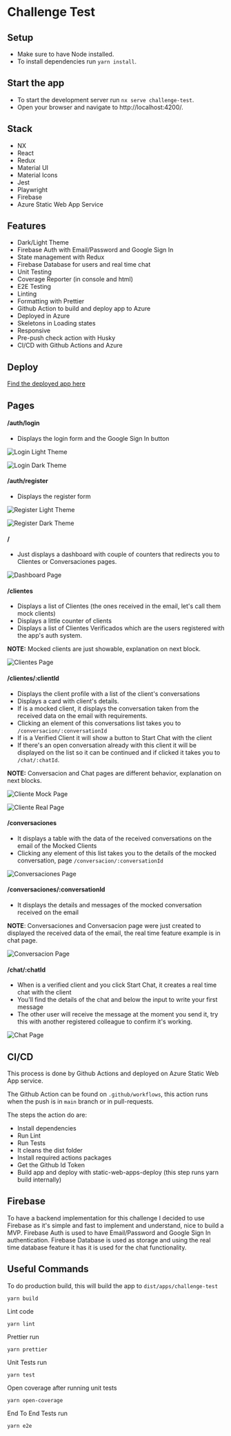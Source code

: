 # Challenge Test

## Setup

- Make sure to have Node installed.
- To install dependencies run `yarn install`.

## Start the app

- To start the development server run `nx serve challenge-test`.
- Open your browser and navigate to http://localhost:4200/.

## Stack

- NX
- React
- Redux
- Material UI
- Material Icons
- Jest
- Playwright
- Firebase
- Azure Static Web App Service

## Features

- Dark/Light Theme
- Firebase Auth with Email/Password and Google Sign In
- State management with Redux
- Firebase Database for users and real time chat
- Unit Testing
- Coverage Reporter (in console and html)
- E2E Testing
- Linting
- Formatting with Prettier
- Github Action to build and deploy app to Azure
- Deployed in Azure
- Skeletons in Loading states
- Responsive
- Pre-push check action with Husky
- CI/CD with Github Actions and Azure

## Deploy

[Find the deployed app here](https://challenge.luispablolopez.com/)

## Pages

#### /auth/login

- Displays the login form and the Google Sign In button

![Login Light Theme](/screenshots/login-light.png?raw=true "Login Light Theme")

![Login Dark Theme](/screenshots/login-dark.png?raw=true "Login Dark theme")

#### /auth/register

- Displays the register form

![Register Light Theme](/screenshots/register-light.png?raw=true "Register Light Theme")

![Register Dark Theme](/screenshots/register-dark.png?raw=true "Register Dark theme")

#### /

- Just displays a dashboard with couple of counters that redirects you to Clientes or Conversaciones pages.

![Dashboard Page](/screenshots/dashboard.png?raw=true "Dashboard Page")

#### /clientes

- Displays a list of Clientes (the ones received in the email, let's call them mock clients)
- Displays a little counter of clients
- Displays a list of Clientes Verificados which are the users registered with the app's auth system.

**NOTE:** Mocked clients are just showable, explanation on next block.

![Clientes Page](/screenshots/clientes.png?raw=true "Clientes Page")

#### /clientes/:clientId

- Displays the client profile with a list of the client's conversations
- Displays a card with client's details.
- If is a mocked client, it displays the conversation taken from the received data on the email with requirements.
- Clicking an element of this conversations list takes you to `/conversacion/:conversationId`
- If is a Verified Client it will show a button to Start Chat with the client
- If there's an open conversation already with this client it will be displayed on the list so it can be continued and if clicked it takes you to `/chat/:chatId`.

**NOTE:** Conversacion and Chat pages are different behavior, explanation on next blocks.

![Cliente Mock Page](/screenshots/cliente-mock.png?raw=true "Cliente Mock Page")

![Cliente Real Page](/screenshots/cliente-real.png?raw=true "Cliente Real Page")

#### /conversaciones

- It displays a table with the data of the received conversations on the email of the Mocked Clients
- Clicking any element of this list takes you to the details of the mocked conversation, page `/conversacion/:conversationId`

![Conversaciones Page](/screenshots/conversaciones.png?raw=true "Conversaciones Page")

#### /conversaciones/:conversationId

- It displays the details and messages of the mocked conversation received on the email

**NOTE**: Conversaciones and Conversacion page were just created to displayed the received data of the email, the real time feature example is in chat page.

![Conversacion Page](/screenshots/conversacion.png?raw=true "Conversacion Page")

#### /chat/:chatId

- When is a verified client and you click Start Chat, it creates a real time chat with the client
- You'll find the details of the chat and below the input to write your first message
- The other user will receive the message at the moment you send it, try this with another registered colleague to confirm it's working.

![Chat Page](/screenshots/chat.png?raw=true "Chat Page")


## CI/CD

This process is done by Github Actions and deployed on Azure Static Web App service.

The Github Action can be found on `.github/workflows`, this action runs when the push is in `main` branch or in pull-requests.

The steps the action do are:

- Install dependencies
- Run Lint
- Run Tests
- It cleans the dist folder
- Install required actions packages
- Get the Github Id Token
- Build app and deploy with static-web-apps-deploy (this step runs yarn build internally)

## Firebase

To have a backend implementation for this challenge I decided to use Firebase as it's simple and fast to implement and understand, nice to build a MVP.
Firebase Auth is used to have Email/Password and Google Sign In authentication.
Firebase Database is used as storage and using the real time database feature it has it is used for the chat functionality.

## Useful Commands

To do production build, this will build the app to `dist/apps/challenge-test`

```
yarn build
```

Lint code

```
yarn lint
```

Prettier run

```
yarn prettier
```

Unit Tests run

```
yarn test
```

Open coverage after running unit tests

```
yarn open-coverage
```

End To End Tests run

```
yarn e2e
```
